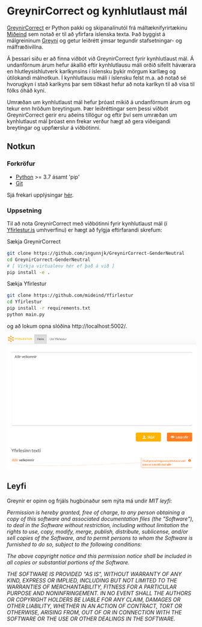 # GreynirCorrect og kynhlutlaust mál

[GreynirCorrect](http://hdl.handle.net/20.500.12537/270) er Python pakki og skipanalínutól frá máltæknifyrirtækinu [Miðeind](https://mideind.is/) sem notað er til að yfirfara íslenska texta. Það byggist á málgreininum [Greyni](http://hdl.handle.net/20.500.12537/269) og getur leiðrétt ýmsar tegundir stafsetningar- og málfræðivillna. 

Á þessari síðu er að finna viðbót við GreynirCorrect fyrir kynhlutlaust mál. Á undanförnum árum hefur ákallið eftir kynhlutlausu máli orðið sífellt háværara en hlutleysishlutverk karlkynsins í íslensku þykir mörgum karllæg og útilokandi málnotkun. Í kynhlutlausu máli í íslensku felst m.a. að notað sé hvorugkyn í stað karlkyns þar sem tíðkast hefur að nota karlkyn til að vísa til fólks óháð kyni.

Umræðan um kynhlutlaust mál hefur þróast mikið á undanförnum árum og tekur enn hröðum breytingum. Þær leiðréttingar sem þessi viðbót GreynirCorrect gerir eru aðeins tillögur og eftir því sem umræðan um kynhlutlaust mál þróast enn frekar verður hægt að gera viðeigandi breytingar og uppfærslur á viðbótinni. 

## Notkun

### Forkröfur

- [Python](https://www.python.org/) >= 3.7 ásamt 'pip'
- [Git](https://github.com/git-guides/install-git)

Sjá frekari upplýsingar [hér](https://yfirlestur.is/doc/installation.html).

### Uppsetning

Til að nota GreynirCorrect með viðbótinni fyrir kynhlutlaust mál (í [Yfirlestur.is](https://yfirlestur.is/) umhverfinu) er hægt að fylgja eftirfarandi skrefum:

Sækja GreynirCorrect
```bash
git clone https://github.com/ingunnjk/GreynirCorrect-GenderNeutral
cd GreynirCorrect-GenderNeutral
# [ Virkja virtualenv hér ef það á við ]
pip install -e .
```
Sækja Yfirlestur
```bash
git clone https://github.com/mideind/Yfirlestur
cd Yfirlestur
pip install -r requirements.txt
python main.py
```
og að lokum opna slóðina http://localhost:5002/.

![Example_image](GreynirCorrect-GenderNeutral.png)


## Leyfi

Greynir er opinn og frjáls hugbúnaður sem nýta má undir *MIT leyfi*:

   *Permission is hereby granted, free of charge, to any person
   obtaining a copy of this software and associated documentation
   files (the "Software"), to deal in the Software without restriction,
   including without limitation the rights to use, copy, modify, merge,
   publish, distribute, sublicense, and/or sell copies of the Software,
   and to permit persons to whom the Software is furnished to do so,
   subject to the following conditions:*

   *The above copyright notice and this permission notice shall be
   included in all copies or substantial portions of the Software.*

   *THE SOFTWARE IS PROVIDED "AS IS", WITHOUT WARRANTY OF ANY KIND,
   EXPRESS OR IMPLIED, INCLUDING BUT NOT LIMITED TO THE WARRANTIES OF
   MERCHANTABILITY, FITNESS FOR A PARTICULAR PURPOSE AND NONINFRINGEMENT.
   IN NO EVENT SHALL THE AUTHORS OR COPYRIGHT HOLDERS BE LIABLE FOR ANY
   CLAIM, DAMAGES OR OTHER LIABILITY, WHETHER IN AN ACTION OF CONTRACT,
   TORT OR OTHERWISE, ARISING FROM, OUT OF OR IN CONNECTION WITH THE
   SOFTWARE OR THE USE OR OTHER DEALINGS IN THE SOFTWARE.*
